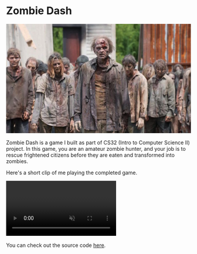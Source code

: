 # Zombie Dash

![zombie dash](https://github.com/ioneone/ioneone.github.io/blob/develop/src/markdowns/zombie-dash/zombie-dash.png?raw=true)

Zombie Dash is a game I built as part of CS32 (Intro to Computer Science II) project. 
In this game, you are an amateur zombie hunter, 
and your job is to rescue frightened citizens
before they are eaten and transformed into zombies.

Here's a short clip of me playing the completed game.

<video autoplay loop muted control><source src="https://github.com/ioneone/ioneone.github.io/blob/develop/src/markdowns/zombie-dash/zombie-dash.mp4?raw=true" type="video/mp4"></video>

You can check out the source code <a href="https://github.com/ioneone/UCLA-CS-32/tree/master/ZombieDash">here</a>.
